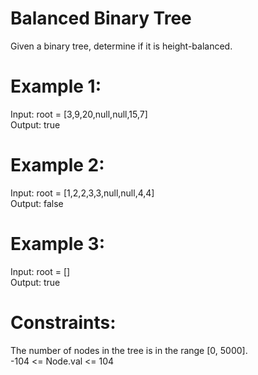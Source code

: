# Balanced Binary Tree

Given a binary tree, determine if it is height-balanced.

# Example 1:
Input: root = [3,9,20,null,null,15,7]  
Output: true

# Example 2:
Input: root = [1,2,2,3,3,null,null,4,4]  
Output: false

# Example 3:
Input: root = []  
Output: true


# Constraints:
The number of nodes in the tree is in the range [0, 5000].  
-104 <= Node.val <= 104